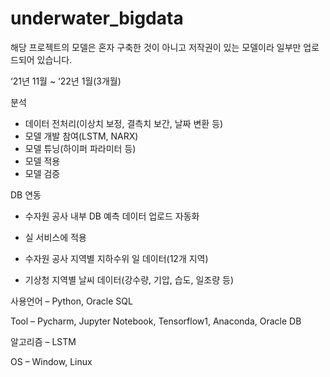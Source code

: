 # underwater_bigdata

해당 프로젝트의 모델은 혼자 구축한 것이 아니고 저작권이 있는 모델이라 일부만 업로드되어 있습니다.

‘21년 11월 ~ ‘22년 1월(3개월)

분석
- 데이터 전처리(이상치 보정, 결측치 보간, 날짜 변환 등)
- 모델 개발 참여(LSTM, NARX)
- 모델 튜닝(하이퍼 파라미터 등)
- 모델 적용
- 모델 검증

DB 연동
- 수자원 공사 내부 DB 예측 데이터 업로드 자동화
- 실 서비스에 적용


- 수자원 공사 지역별 지하수위 일 데이터(12개 지역)
- 기상청 지역별 날씨 데이터(강수량, 기압, 습도, 일조량 등)

사용언어 – Python, Oracle SQL

Tool – Pycharm, Jupyter Notebook, Tensorflow1, Anaconda, Oracle DB

알고리즘 – LSTM

OS – Window, Linux
